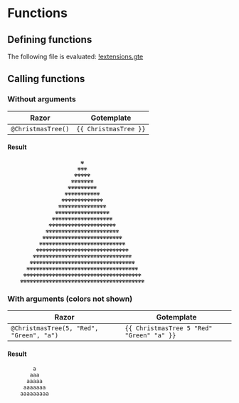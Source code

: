 # Functions

## Defining functions

The following file is evaluated: [!extensions.gte](!extensions.gte)

## Calling functions

### Without arguments

| Razor | Gotemplate
| ---   | ---
| ```@ChristmasTree()``` | ```{{ ChristmasTree }}```

#### Result
```
                       ✾                    
                      ✾✾✾                   
                     ✾✾✾✾✾                  
                    ✾✾✾✾✾✾✾                 
                   ✾✾✾✾✾✾✾✾✾                
                  ✾✾✾✾✾✾✾✾✾✾✾               
                 ✾✾✾✾✾✾✾✾✾✾✾✾✾              
                ✾✾✾✾✾✾✾✾✾✾✾✾✾✾✾             
               ✾✾✾✾✾✾✾✾✾✾✾✾✾✾✾✾✾            
              ✾✾✾✾✾✾✾✾✾✾✾✾✾✾✾✾✾✾✾           
             ✾✾✾✾✾✾✾✾✾✾✾✾✾✾✾✾✾✾✾✾✾          
            ✾✾✾✾✾✾✾✾✾✾✾✾✾✾✾✾✾✾✾✾✾✾✾         
           ✾✾✾✾✾✾✾✾✾✾✾✾✾✾✾✾✾✾✾✾✾✾✾✾✾        
          ✾✾✾✾✾✾✾✾✾✾✾✾✾✾✾✾✾✾✾✾✾✾✾✾✾✾✾       
         ✾✾✾✾✾✾✾✾✾✾✾✾✾✾✾✾✾✾✾✾✾✾✾✾✾✾✾✾✾      
        ✾✾✾✾✾✾✾✾✾✾✾✾✾✾✾✾✾✾✾✾✾✾✾✾✾✾✾✾✾✾✾     
       ✾✾✾✾✾✾✾✾✾✾✾✾✾✾✾✾✾✾✾✾✾✾✾✾✾✾✾✾✾✾✾✾✾    
      ✾✾✾✾✾✾✾✾✾✾✾✾✾✾✾✾✾✾✾✾✾✾✾✾✾✾✾✾✾✾✾✾✾✾✾   
     ✾✾✾✾✾✾✾✾✾✾✾✾✾✾✾✾✾✾✾✾✾✾✾✾✾✾✾✾✾✾✾✾✾✾✾✾✾  
    ✾✾✾✾✾✾✾✾✾✾✾✾✾✾✾✾✾✾✾✾✾✾✾✾✾✾✾✾✾✾✾✾✾✾✾✾✾✾✾
```

### With arguments (colors not shown)

| Razor | Gotemplate
| ---   | ---
| ```@ChristmasTree(5, "Red", "Green", "a")``` | ```{{ ChristmasTree 5 "Red" "Green" "a" }}```

#### Result
```
        a     
       aaa    
      aaaaa   
     aaaaaaa  
    aaaaaaaaa
```